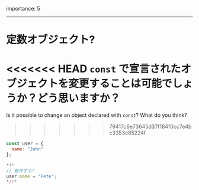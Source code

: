 importance: 5

---

# 定数オブジェクト?

<<<<<<< HEAD
`const` で宣言されたオブジェクトを変更することは可能でしょうか？どう思いますか？
=======
Is it possible to change an object declared with `const`? What do you think?
>>>>>>> 79417c6e73645d37f184f0cc7e4bc3353e85224f

```js
const user = {
  name: "John"
};

*!*
// 動作する?
user.name = "Pete";
*/!*
```
